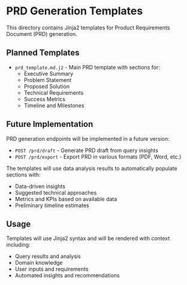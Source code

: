 # PRD Generation Templates

This directory contains Jinja2 templates for Product Requirements Document (PRD) generation.

## Planned Templates

- `prd_template.md.j2` - Main PRD template with sections for:
  - Executive Summary
  - Problem Statement
  - Proposed Solution
  - Technical Requirements
  - Success Metrics
  - Timeline and Milestones

## Future Implementation

PRD generation endpoints will be implemented in a future version:

- `POST /prd/draft` - Generate PRD draft from query insights
- `POST /prd/export` - Export PRD in various formats (PDF, Word, etc.)

The templates will use data analysis results to automatically populate sections with:
- Data-driven insights
- Suggested technical approaches
- Metrics and KPIs based on available data
- Preliminary timeline estimates

## Usage

Templates will use Jinja2 syntax and will be rendered with context including:
- Query results and analysis
- Domain knowledge
- User inputs and requirements
- Automated insights and recommendations